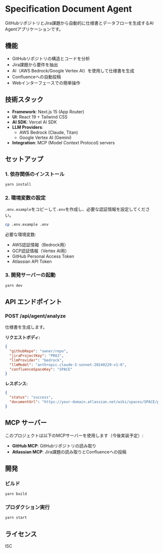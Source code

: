 # Specification Document Agent

GitHubリポジトリとJira課題から自動的に仕様書とデータフローを生成するAI Agentアプリケーションです。

## 機能

- GitHubリポジトリの構造とコードを分析
- Jira課題から要件を抽出
- AI（AWS Bedrock/Google Vertex AI）を使用して仕様書を生成
- Confluenceへの自動投稿
- Webインターフェースでの簡単操作

## 技術スタック

- **Framework**: Next.js 15 (App Router)
- **UI**: React 19 + Tailwind CSS
- **AI SDK**: Vercel AI SDK
- **LLM Providers**: 
  - AWS Bedrock (Claude, Titan)
  - Google Vertex AI (Gemini)
- **Integration**: MCP (Model Context Protocol) servers

## セットアップ

### 1. 依存関係のインストール

```bash
yarn install
```

### 2. 環境変数の設定

`.env.example`をコピーして`.env`を作成し、必要な認証情報を設定してください。

```bash
cp .env.example .env
```

必要な環境変数:
- AWS認証情報（Bedrock用）
- GCP認証情報（Vertex AI用）
- GitHub Personal Access Token
- Atlassian API Token

### 3. 開発サーバーの起動

```bash
yarn dev
```

## API エンドポイント

### POST /api/agent/analyze

仕様書を生成します。

**リクエストボディ:**
```json
{
  "githubRepo": "owner/repo",
  "jiraProjectKey": "PROJ",
  "llmProvider": "bedrock",
  "llmModel": "anthropic.claude-3-sonnet-20240229-v1:0",
  "confluenceSpaceKey": "SPACE"
}
```

**レスポンス:**
```json
{
  "status": "success",
  "documentUrl": "https://your-domain.atlassian.net/wiki/spaces/SPACE/pages/123456"
}
```

## MCP サーバー

このプロジェクトは以下のMCPサーバーを使用します（今後実装予定）:

- **GitHub MCP**: GitHubリポジトリの読み取り
- **Atlassian MCP**: Jira課題の読み取りとConfluenceへの投稿

## 開発

### ビルド

```bash
yarn build
```

### プロダクション実行

```bash
yarn start
```

## ライセンス

ISC
